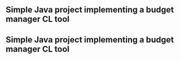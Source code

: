 ## Simple Java project implementing a budget manager CL tool

## Simple Java project implementing a budget manager CL tool